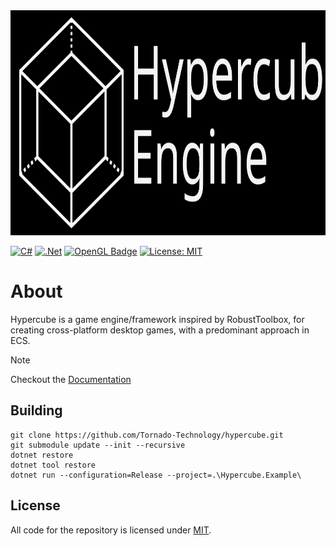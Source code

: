 <div align="center">
  <img alt="Hypercube" width="100%" height="360" src="assets/header.svg"/>
</div>

[![C#](https://img.shields.io/badge/c%23-%23239120.svg?style=for-the-badge&logo=c-sharp&logoColor=white)](https://learn.microsoft.com/en-us/dotnet/csharp/)
[![.Net](https://img.shields.io/badge/.NET-5C2D91?style=for-the-badge&logo=.net&logoColor=white)](https://dotnet.microsoft.com/en-us/download)
[![OpenGL Badge](https://img.shields.io/badge/OpenGL-5586A4?logo=opengl&logoColor=white&style=for-the-badge)](https://www.opengl.org/)
[![License: MIT](https://img.shields.io/badge/License-MIT-blue.svg?style=for-the-badge)](https://opensource.org/licenses/MIT)

# About

Hypercube is a game engine/framework inspired by RobustToolbox, for creating cross-platform desktop games, with a predominant approach in ECS. 

> [!NOTE]
> Checkout the [Documentation](https://github.com/technologists-team/hypercube/wiki)

## Building
```
git clone https://github.com/Tornado-Technology/hypercube.git
git submodule update --init --recursive
dotnet restore
dotnet tool restore
dotnet run --configuration=Release --project=.\Hypercube.Example\
```

## License
All code for the repository is licensed under [MIT](https://github.com/Tornado-Technology/hypercube/blob/master/LICENSE).
